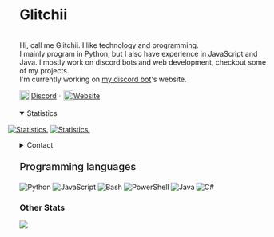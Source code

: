 
<div>
    <p>
      <h1>Glitchii</h1>
      <br>
      <div>
        Hi, call me Glitchii. I like technology and programming.<br>
        I mainly program in Python, but I also have experience in JavaScript and Java.
        I mostly work on discord bots and web development, checkout some of my projects.<br>
        I'm currently working on <a href="https://discord.com/oauth2/authorize?client_id=663074487335649292&scope=bot&permissions=1479928959"> my discord bot</a>'s website.
      </div>
    </p>
    <div>
      <div>
        <img src="https://camo.githubusercontent.com/a06693be73e2ebd51c2a14ca290be2c0bcae9c68681c4dbc449a6f956ad84e1f/68747470733a2f2f696d672e69636f6e73382e636f6d2f636f6c6f722f313630302f646973636f72642d6e65772d6c6f676f2e706e67" width="19px" style="text-align:center" align="top">
        <a href="https://discord.com/users/642791754160013312">Discord</a>︲<img src="https://avatars2.githubusercontent.com/u/46096865?s=460&u=c17d80c0914eb1efe02ebe9aeba11b1e3cf9212a" width="20px" style="text-align:center" align="top"><a href="https://glitchii.github.io/">Website</a>
      </div>
    </div>
    <br>
  
  <details style="cursor: pointer;" open>
    <summary>Statistics</summary>
  <p>
  <a href="https://github.com/glitchii" style="position: relative;left: -23px;">
    <img align="center" src="https://github-readme-stats.vercel.app/api/top-langs/?username=glitchii&show_icons=true&show_icons=true&title_color=&icon_color=f0f0f0&text_color=f0f0f0&bg_color=0d1117&hide_border=true" alt="Statistics." />
    <img align="center" src="https://github-readme-stats.vercel.app/api?username=glitchii&show_icons=true&include_all_commits=true&show_icons=true&title_color=fff&icon_color=f0f0f0&text_color=f0f0f0&bg_color=0d1117&hide_border=true" alt="Statistics." />
  </a>
  </p>
  </details>
  
  <details style="cursor: pointer;">
    <summary style="margin-bottom: 3px">Contact</summary>
         <img src="https://camo.githubusercontent.com/a06693be73e2ebd51c2a14ca290be2c0bcae9c68681c4dbc449a6f956ad84e1f/68747470733a2f2f696d672e69636f6e73382e636f6d2f636f6c6f722f313630302f646973636f72642d6e65772d6c6f676f2e706e67" width="19px " style="text-align:center" align="center">
         <a href="https://discord.com/users/642791754160013312">Discord: Λcє#0002</a>
    <br>
         <img src="https://www.iconsdb.com/icons/preview/caribbean-blue/at-xxl.png" width="19px " style="text-align:center">
         <a href="mailto:hello@tempfile.site">Email: hello@tempfile.site</a>
    <br>     I'm quite active on discord, so feel free to message me there if you prefer
  </details>
  
  <div width="100%" height="1px" style="background: linear-gradient(to right, transparent, lightgrey, transparent); margin: 10px;"></div>
  <p style="font-size: 20px;  font-weight: 500;">Programming languages</p>
  
  ![Python](https://img.shields.io/badge/-Python-000?&logo=Python)
  ![JavaScript](https://img.shields.io/badge/-JavaScript-000?&logo=JavaScript)
  ![Bash](https://img.shields.io/badge/-Bash-000?&logo=GNUBash)
  ![PowerShell](https://img.shields.io/badge/-Powershell-000?&logo=Powershell)
  ![Java](https://img.shields.io/badge/-Java-000?&logo=Java)
  ![C#](https://img.shields.io/badge/-CSharp-000?&logo=Csharp)
  <br>
  <h3>Other Stats</h3>
  
  ![](https://komarev.com/ghpvc/?username=glitchii&style=flat-square)
  
  </div>
  <!-- <p align="center" style="text-align: center; font-size:10px">I used '<a href="https://github.com/anuraghazra/github-readme-stats">github-readme-stats</a>' for the stats</p> -->
  </div>
  
